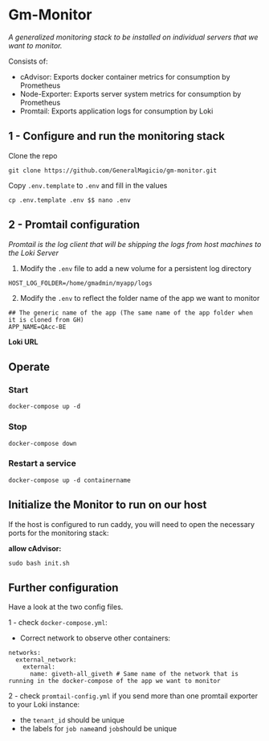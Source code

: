 # Gm-Monitor

*A generalized monitoring stack to be installed on individual servers that we want to monitor.*

Consists of:

- cAdvisor: Exports docker container metrics for consumption by Prometheus
- Node-Exporter: Exports server system metrics for consumption by Prometheus
- Promtail: Exports application logs for consumption by Loki

## 1 - Configure and run the monitoring stack
Clone the repo
```
git clone https://github.com/GeneralMagicio/gm-monitor.git
```
Copy `.env.template` to `.env` and fill in the values

```
cp .env.template .env $$ nano .env
```

## 2 - Promtail configuration

*Promtail is the log client that will be shipping the logs from host machines to the Loki Server*

1. Modify the `.env` file to add a new volume for a persistent log directory
```
HOST_LOG_FOLDER=/home/gmadmin/myapp/logs
```
2. Modify the `.env` to reflect the folder name of the app we want to monitor
```
## The generic name of the app (The same name of the app folder when it is cloned from GH)
APP_NAME=QAcc-BE
```
**Loki URL**

## Operate

### Start

```
docker-compose up -d
```

### Stop

```
docker-compose down
```

### Restart a service

```
docker-compose up -d containername
```

## Initialize the Monitor to run on our host

If the host is configured to run caddy, you will need to open the necessary ports for the monitoring stack:

**allow cAdvisor:**
```
sudo bash init.sh
```
## Further configuration
Have a look at the two config files.

1 - check `docker-compose.yml`:

- Correct network to observe other containers:
```
networks:
  external_network:
    external:
      name: giveth-all_giveth # Same name of the network that is running in the docker-compose of the app we want to monitor
```

2 - check `promtail-config.yml` if you send more than one promtail exporter to your Loki instance:

- the `tenant_id` should be unique
- the labels for `job name`and `job`should be unique